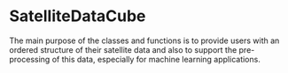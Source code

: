 # SatelliteDataCube
The main purpose of the classes and functions is to provide users with an ordered structure of their satellite data and also to support the pre-processing of this data, especially for machine learning applications.